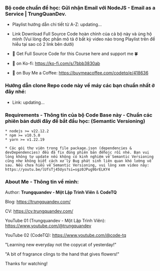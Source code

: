 ### Bộ code chuẩn để học: Gửi nhận Email với NodeJS - Email as a Service | TrungQuanDev.

- Playlist hướng dẫn chi tiết từ A-Z: updating...

- Link Download Full Source Code hoàn chỉnh của cả bộ này và ủng hộ mình (Vui lòng đọc phần mô tả ở bất kỳ video nào trong Playlist trên để hiểu tại sao có 2 link bên dưới)

- 🤝 Get Full Source Code for this Course here and support me 🍀

- 🎁 on Ko-fi: https://ko-fi.com/s/7bbb3830ab

- 🎁 on Buy Me a Coffee: https://buymeacoffee.com/codetq/e/418636

### Hướng dẫn clone Repo code này về máy các bạn chuẩn nhất ở đây nhé:

- Link: updating...

### Requirements - Thông tin của bộ Code Base này - Chuẩn các phiên bản dưới đây để bắt đầu học: (Semantic Versioning)

```
* nodejs >= v22.12.2
* npm >= v10.5.0
* yarn >= v1.22.19

* Các gói thư viện trong file package.json (dependencies & devDependencies) đều đã fix đúng phiên bản đểhojc rồi nhé. Bạn vui lòng không tự update nếu không có kinh nghiệm về Semantic Versioning cũng như không biết cách xử lý Bug phát sinh liên quan khó lường về sau. Nếu chưa hiểu về Semantic Versioning, vui lòng xem video này: https://youtu.be/lUfsTj45Uys?si=sgz0JPug9brELKY4
```

### About Me - Thông tin về mình:

Author: **Trungquandev - Một Lập Trình Viên** & **CodeTQ**

Blog: https://trungquandev.com/

CV: https://cv.trungquandev.com/

YouTube 01 (Trungquandev - Một Lập Trình Viên): https://www.youtube.com/@trungquandev

YouTube 02 (CodeTQ): https://www.youtube.com/@code-tq

"Learning new everyday not the copycat of yesterday!"

"A bit of fragrance clings to the hand that gives flowers!"

Thanks for watching!
